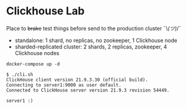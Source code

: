 # Clickhouse Lab

Place to ~~brake~~ test things before send to the production cluster ¯\\_(ツ)_/¯

- standalone: 1 shard, no replicas, no zookeeper, 1 Clickhouse node
- sharded-replicated cluster: 2 shards, 2 replicas, zookeeper, 4 Clickhouse nodes

```
docker-compose up -d
```

```
$ ./cli.sh 
ClickHouse client version 21.9.3.30 (official build).
Connecting to server1:9000 as user default.
Connected to ClickHouse server version 21.9.3 revision 54449.

server1 :)
```
